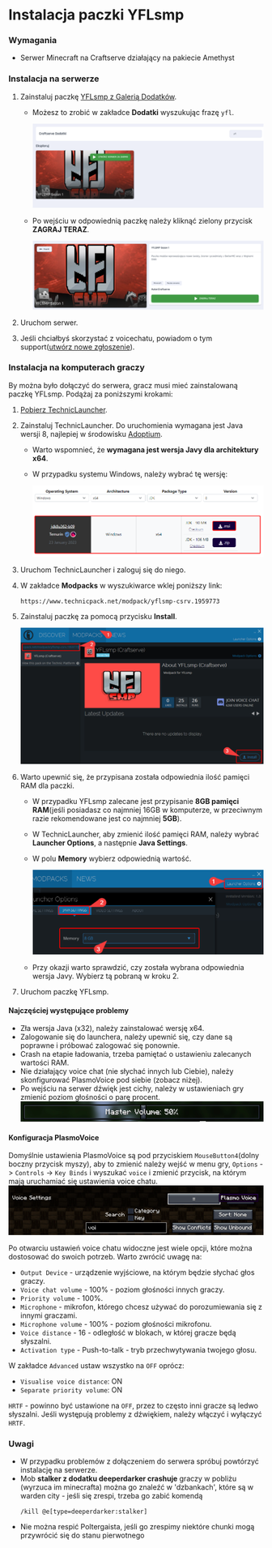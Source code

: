 # Instalacja paczki YFLsmp

### Wymagania

- Serwer Minecraft na Craftserve działający na pakiecie Amethyst

<a id="server"></a>

### Instalacja na serwerze

1. Zainstaluj paczkę [YFLsmp z Galerią Dodatków](https://craftserve.com/m/yflsmp-s1).

   - Możesz to zrobić w zakładce **Dodatki** wyszukując frazę `yfl`.

     ![image](./img/yfl/marketplace_search_yfl.png)

   - Po wejściu w odpowiednią paczkę należy kliknąć zielony przycisk **ZAGRAJ TERAZ**.

     ![image](./img/yfl/marketplace_install_version.png)

2. Uruchom serwer.
3. Jeśli chciałbyś skorzystać z voicechatu, powiadom o tym support([utwórz nowe zgłoszenie](https://craftserve.com/contact)).

<a id="client"></a>

### Instalacja na komputerach graczy

By można było dołączyć do serwera, gracz musi mieć zainstalowaną paczkę YFLsmp. Podążaj za poniższymi krokami:

1. [Pobierz TechnicLauncher](https://www.technicpack.net/download).
2. Zainstaluj TechnicLauncher. Do uruchomienia wymagana jest Java wersji 8, najlepiej w środowisku [Adoptium](https://adoptium.net/en-GB/temurin/releases/?version=8).
   - Warto wspomnieć, że **wymagana jest wersja Javy dla architektury x64**.
   - W przypadku systemu Windows, należy wybrać tę wersję:

     ![image](./img/bettermc/adoptium.png)
3. Uruchom TechnicLauncher i zaloguj się do niego.
4. W zakładce **Modpacks** w wyszukiwarce wklej poniższy link:
   ```
   https://www.technicpack.net/modpack/yflsmp-csrv.1959773
   ```
5. Zainstaluj paczkę za pomocą przycisku **Install**.

   ![image](./img/bettermc/yfl_technic.png)

6. Warto upewnić się, że przypisana została odpowiednia ilość pamięci RAM dla paczki.

   - W przypadku YFLsmp zalecane jest przypisanie **8GB pamięci RAM**(jeśli posiadasz co najmniej 16GB w komputerze, w przeciwnym razie rekomendowane jest co najmniej **5GB**).
   - W TechnicLauncher, aby zmienić ilość pamięci RAM, należy wybrać **Launcher Options**, a następnie **Java Settings**.
   - W polu **Memory** wybierz odpowiednią wartość.

     ![image](./img/bettermc/yfl_technic_ram.png)

   - Przy okazji warto sprawdzić, czy została wybrana odpowiednia wersja Javy. Wybierz tą pobraną w kroku 2.

7. Uruchom paczkę YFLsmp.

#### Najczęściej występujące problemy

- Zła wersja Java (x32), należy zainstalować wersję x64.
- Zalogowanie się do launchera, należy upewnić się, czy dane są poprawne i próbować zalogować się ponownie.
- Crash na etapie ładowania, trzeba pamiętać o ustawieniu zalecanych wartości RAM.
- Nie działający voice chat (nie słychać innych lub Ciebie), należy skonfigurować PlasmoVoice pod siebie (zobacz niżej).
- Po wejściu na serwer dźwięk jest cichy, należy w ustawieniach gry zmienić poziom głośności o parę procent.
  ![image](./img/bettermc/mastervolume.gif)

#### Konfiguracja PlasmoVoice

Domyślnie ustawienia PlasmoVoice są pod przyciskiem `MouseButton4`(dolny boczny przycisk myszy), aby to zmienić należy wejść w menu gry, `Options` -> `Controls` -> `Key Binds` i wyszukać `voice` i zmienić przycisk, na którym mają uruchamiać się ustawienia voice chatu.
![image](./img/bettermc/keybinds.png)

Po otwarciu ustawień voice chatu widoczne jest wiele opcji, które można dostosować do swoich potrzeb. Warto zwrócić uwagę na:

- `Output Device` - urządzenie wyjściowe, na którym będzie słychać głos graczy.
- `Voice chat volume` - 100% - poziom głośności innych graczy.
- `Priority volume` - 100%.
- `Microphone` - mikrofon, którego chcesz używać do porozumiewania się z innymi graczami.
- `Microphone volume` - 100% - poziom głośności mikrofonu.
- `Voice distance` - 16 - odległość w blokach, w której gracze będą słyszalni.
- `Activation type` - Push-to-talk - tryb przechwytywania twojego głosu.

W zakładce `Advanced` ustaw wszystko na `OFF` oprócz:

- `Visualise voice distance`: ON
- `Separate priority volume`: ON

`HRTF` - powinno być ustawione na `OFF`, przez to często inni gracze są ledwo słyszalni.
Jeśli występują problemy z dźwiękiem, należy włączyć i wyłączyć `HRTF`.

### Uwagi

- W przypadku problemów z dołączeniem do serwera spróbuj powtórzyć instalację na serwerze.
- Mob **stalker z dodatku deeperdarker crashuje** graczy w pobliżu (wyrzuca im minecrafta) można go znaleźć w 'dzbankach', które są w warden city - jeśli się zrespi, trzeba go zabić komendą
  ```
  /kill @e[type=deeperdarker:stalker]
  ```
- Nie można respić Poltergaista, jeśli go zrespimy niektóre chunki mogą przywrócić się do stanu pierwotnego
